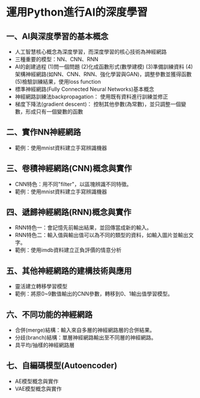# 運用Python進行AI的深度學習

## 一、AI與深度學習的基本概念
- 人工智慧核心概念為深度學習，而深度學習的核心技術為神經網路
- 三種重要的模型：NN、CNN、RNN
- AI的創建過程
    (1)問一個問題
    (2)化成函數形式(數學建模)
    (3)準備訓練資料
    (4)架構神經網路(如NN、CNN、RNN、強化學習與GAN)，調整參數並獲得函數
    (5)檢驗訓練結果，使用loss function
- 標準神經網路(Fully Connected Neural Networks)基本概念
- 神經網路訓練法backpropagation：
  使用既有資料進行訓練並修正
- 梯度下降法(gradient descent)：
  控制其他參數(為常數)，並只調整一個變數，形成只有一個變數的函數

## 二、實作NN神經網路
- 範例：使用mnist資料建立手寫辨識機器

## 三、卷積神經網路(CNN)概念與實作
- CNN特色：用不同"filter"，以區塊辨識不同特徵。
- 範例：使用mnist資料建立手寫辨識機器

## 四、遞歸神經網路(RNN)概念與實作
- RNN特色一：會記憶先前輸出結果，並回傳當成新的輸入。
- RNN特色二：輸入值與輸出值可以為不同的類型的資料，如輸入圖片並輸出文字。
- 範例：使用imdb資料建立正負評價的情意分析

## 五、其他神經網路的建構技術與應用
- 靈活建立轉移學習模型
- 範例：將原0~9數值輸出的CNN參數，轉移到0、1輸出值學習模型。

## 六、不同功能的神經網路
- 合併(merge)結構：輸入來自多層的神經網路層的合併結果。
- 分歧(branch)結構：單層神經網路輸出至不同層的神經網路。
- 具平均/抽樣的神經網路層

## 七、自編碼模型(Autoencoder)
- AE模型概念與實作
- VAE模型概念與實作
